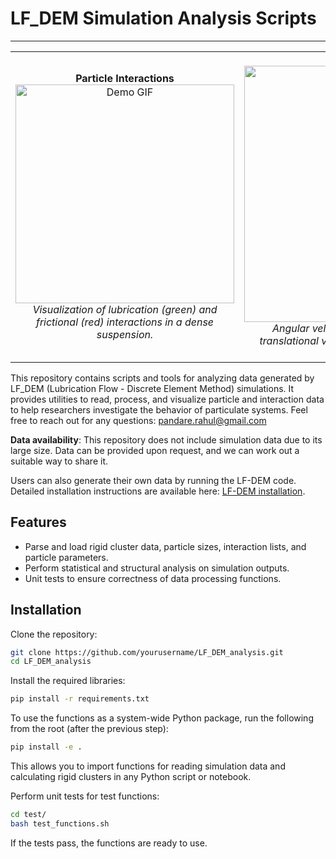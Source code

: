 # LF_DEM Simulation Analysis Scripts

---

<table>
<tr>
<td align="center">
  <strong>Particle Interactions</strong><br/>
  <img src="assets/particle_interactions.gif" alt="Demo GIF" width="350"/><br/>
  <em>Visualization of lubrication (green) and frictional (red) interactions in a dense suspension.</em>
</td>
<td align="center">
  <strong>Particle Velocities</strong><br/>
  <img src="assets/vel_map3.gif" alt="Demo GIF" width="410"/><br/>
  <em>Angular velocities shown by particle color; translational velocities by red arrows in a dense suspension.</em>
</td>
</tr>
</table>

This repository contains scripts and tools for analyzing data generated by LF_DEM (Lubrication Flow - Discrete Element Method) simulations. It provides utilities to read, process, and visualize particle and interaction data to help researchers investigate the behavior of particulate systems.
Feel free to reach out for any questions: pandare.rahul@gmail.com

**Data availability**: This repository does not include simulation data due to its large size. Data can be provided upon request, and we can work out a suitable way to share it.  

Users can also generate their own data by running the LF-DEM code. Detailed installation instructions are available here: [LF-DEM installation](https://github.com/rahul-pandare/LFDEM-install).


## Features
- Parse and load rigid cluster data, particle sizes, interaction lists, and particle parameters.
- Perform statistical and structural analysis on simulation outputs.
- Unit tests to ensure correctness of data processing functions.

## Installation

Clone the repository:

```bash
git clone https://github.com/yourusername/LF_DEM_analysis.git
cd LF_DEM_analysis
```

Install the required libraries:
```bash
pip install -r requirements.txt
```

To use the functions as a system-wide Python package, run the following from the root (after the previous step):
```bash
pip install -e .
```

This allows you to import functions for reading simulation data and calculating rigid clusters in any Python script or notebook.

Perform unit tests for test functions:

```bash
cd test/
bash test_functions.sh
```

If the tests pass, the functions are ready to use.